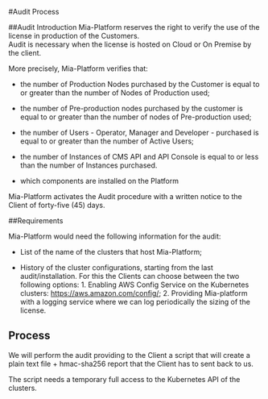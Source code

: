 #Audit Process

##Audit Introduction
Mia-Platform reserves the right to verify the use of the license in production of the Customers.  
Audit is necessary when the license is hosted on Cloud or On Premise by the client.

More precisely, Mia-Platform verifies that:

* the number of Production Nodes purchased by the Customer is equal to or greater than the number of Nodes of Production used;

* the number of Pre-production nodes purchased by the customer is equal to or greater than the number of nodes of Pre-production used;

* the number of Users - Operator, Manager and Developer - purchased is equal to or greater than the number of Active Users;

* the number of Instances of CMS API and API Console is equal to or less than the number of Instances purchased.

* which components are installed on the Platform

Mia-Platform activates the Audit procedure with a written notice to the Client of forty-five (45) days.

##Requirements

Mia-Platform would need the following information for the audit:

* List of the name of the clusters that host Mia-Platform;

* History of the cluster configurations, starting from the last audit/installation. For this the Clients can choose between the two following options:
       1. Enabling AWS Config Service on the Kubernetes clusters: https://aws.amazon.com/config/;
       2. Providing Mia-platform with a logging service where we can log periodically the sizing of the license.

## Process

We will perform the audit providing to the Client a script that will create a plain text file + hmac-sha256 report that the Client has to sent back to us.

The script needs a temporary full access to the Kubernetes API of the clusters.
